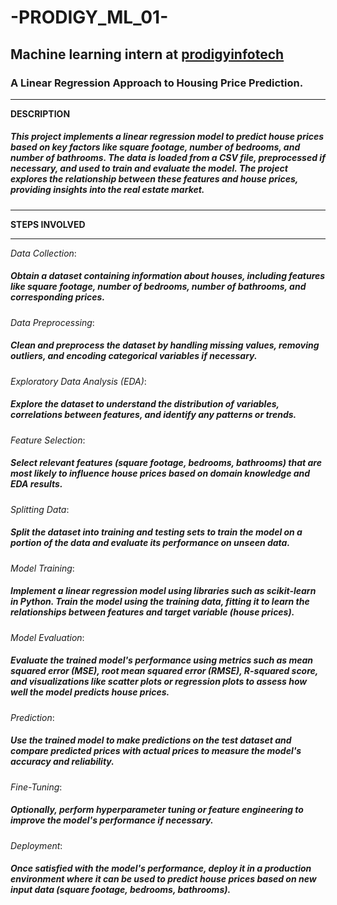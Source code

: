 # -PRODIGY_ML_01-
## Machine learning intern at  __[prodigyinfotech](https://prodigyinfotech.dev/)__ 
### A Linear Regression Approach to Housing Price Prediction.
___
**DESCRIPTION** 
##### This project implements a linear regression model to predict house prices based on key factors like square footage, number of bedrooms, and number of bathrooms. The data is loaded from a CSV file, preprocessed if necessary, and used to train and evaluate the model. The project explores the relationship between these features and house prices, providing insights into the real estate market.
___
**STEPS INVOLVED**
___
*Data Collection*: 

##### Obtain a dataset containing information about houses, including features like square footage, number of bedrooms, number of bathrooms, and corresponding prices.

*Data Preprocessing*:

##### Clean and preprocess the dataset by handling missing values, removing outliers, and encoding categorical variables if necessary.

*Exploratory Data Analysis (EDA)*: 

##### Explore the dataset to understand the distribution of variables, correlations between features, and identify any patterns or trends.

*Feature Selection*:

##### Select relevant features (square footage, bedrooms, bathrooms) that are most likely to influence house prices based on domain knowledge and EDA results.

*Splitting Data*: 

##### Split the dataset into training and testing sets to train the model on a portion of the data and evaluate its performance on unseen data.

*Model Training*: 

##### Implement a linear regression model using libraries such as scikit-learn in Python. Train the model using the training data, fitting it to learn the relationships between features and target variable (house prices).

*Model Evaluation*: 

##### Evaluate the trained model's performance using metrics such as mean squared error (MSE), root mean squared error (RMSE), R-squared score, and visualizations like scatter plots or regression plots to assess how well the model predicts house prices.

*Prediction*:

##### Use the trained model to make predictions on the test dataset and compare predicted prices with actual prices to measure the model's accuracy and reliability.

*Fine-Tuning*:

##### Optionally, perform hyperparameter tuning or feature engineering to improve the model's performance if necessary.

*Deployment*:

##### Once satisfied with the model's performance, deploy it in a production environment where it can be used to predict house prices based on new input data (square footage, bedrooms, bathrooms).



